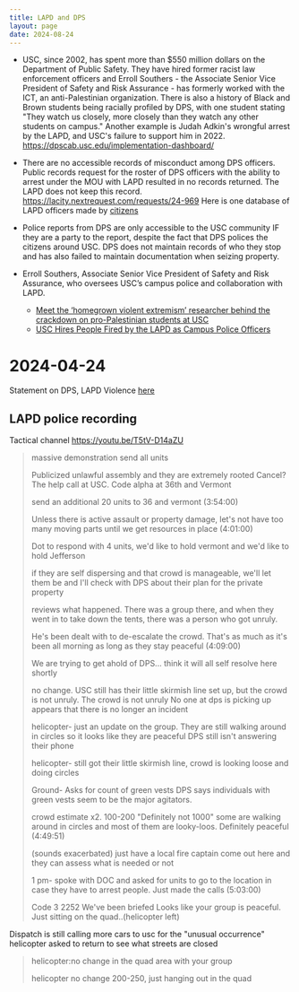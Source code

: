 ```yaml
---
title: LAPD and DPS
layout: page
date: 2024-08-24
---
```


* USC, since 2002, has spent more than $550 million dollars on the Department of Public Safety. They have hired former racist law enforcement officers and Erroll Southers - the Associate Senior Vice President of Safety and Risk Assurance - has formerly worked with the ICT, an anti-Palestinian organization. There is also a history of Black and Brown students being racially profiled by DPS, with one student stating "They watch us closely, more closely than they watch any other students on campus." Another example is Judah Adkin's wrongful arrest by the LAPD, and USC's failure to support him in 2022.
https://dpscab.usc.edu/implementation-dashboard/
* There are no accessible records of misconduct among DPS officers. Public records request for the roster of DPS officers with the ability to arrest under the MOU with LAPD resulted in no records returned. The LAPD does not keep this record. https://lacity.nextrequest.com/requests/24-969 Here is one database of LAPD officers made by [citizens](https://airtable.com/appcRGnLWepvd82NO/shrbnA2fINyEVZZ4O)
* Police reports from DPS are only accessible to the USC community IF they are a party to the report, despite the fact that DPS polices the citizens around USC. DPS does not maintain records of who they stop and has also failed to maintain documentation when seizing property.

* Erroll Southers, Associate Senior Vice President of Safety and Risk Assurance, who oversees USC’s campus police and collaboration with LAPD.
    * [Meet the ‘homegrown violent extremism’ researcher behind the crackdown on pro-Palestinian students at USC](https://mondoweiss.net/2024/04/meet-the-homegrown-violent-extremism-researcher-behind-the-crackdown-on-pro-palestinian-students-at-usc/)
    * [USC Hires People Fired by the LAPD as Campus Police Officers](https://www.newsweek.com/university-southern-california-hires-people-fired-lapd-campus-police-officers-1569054)


# 2024-04-24
Statement on DPS, LAPD Violence
[here](https://tr.ee/aKCJg03JMt)

## LAPD police recording
 Tactical channel https://youtu.be/T5tV-D14aZU

> massive demonstration send all units
> 
> Publicized unlawful assembly and they are extremely rooted
> Cancel? The help call at USC. Code alpha at 36th and Vermont 
>
> send an additional 20 units to 36 and vermont (3:54:00)
>
> Unless there is active assault or property damage, let's not have too many moving parts until we get resources in place (4:01:00)
>
> Dot to respond with 4 units, we'd like to hold vermont and we'd like to hold Jefferson
>
> if they are self dispersing and that crowd is manageable, we'll let them be and I'll check with DPS about their plan for the private property
>
>  reviews what happened.  There was a group there, and when they went in to take down the tents, there was a person who got unruly.
>
> He's been dealt with to de-escalate the crowd. That's as much as it's been all morning as long as they stay peaceful  (4:09:00)
>
> We are trying to get ahold of DPS... think it will all self resolve here shortly
>
> no change. USC still has their little skirmish line set up, but the crowd is not unruly. The crowd is not unruly 
No one at dps is picking up
> appears that there is no longer an incident
>
> helicopter-
> just an update on the group. They are still walking around in circles so it looks like they are peaceful 
DPS still isn't answering their phone
>
> helicopter-
> still got their little skirmish line, crowd is looking loose and doing circles
>
> Ground- Asks for count of green vests
> DPS says individuals with green vests seem to be the major agitators.
>
> crowd estimate x2.   100-200
> "Definitely not 1000" some are walking around in circles and most of them are looky-loos. Definitely peaceful (4:49:51)
>
> (sounds exacerbated) just have a local fire captain come out here and they can assess what is needed or not
>
> 1 pm- spoke with DOC and asked for units to go to the location in case they have to arrest people. Just made the calls (5:03:00)
>
> Code 3 2252 We've been briefed
> Looks like your group is peaceful. Just sitting on the quad..(helicopter left)
>
Dispatch is still calling more cars to usc for the "unusual occurrence" helicopter asked to return to see what streets are closed

> helicopter:no change in the quad area with your group
> 
> helicopter no change 200-250, just hanging out in the quad
